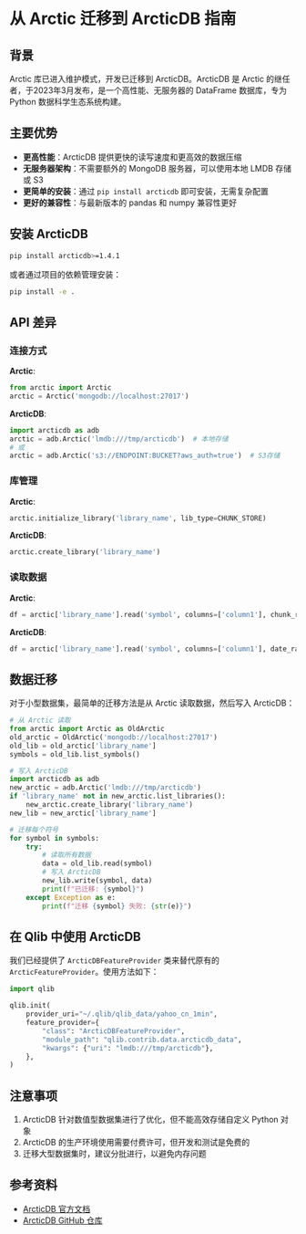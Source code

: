 # 从 Arctic 迁移到 ArcticDB 指南

## 背景

Arctic 库已进入维护模式，开发已迁移到 ArcticDB。ArcticDB 是 Arctic 的继任者，于2023年3月发布，是一个高性能、无服务器的 DataFrame 数据库，专为 Python 数据科学生态系统构建。

## 主要优势

- **更高性能**：ArcticDB 提供更快的读写速度和更高效的数据压缩
- **无服务器架构**：不需要额外的 MongoDB 服务器，可以使用本地 LMDB 存储或 S3
- **更简单的安装**：通过 `pip install arcticdb` 即可安装，无需复杂配置
- **更好的兼容性**：与最新版本的 pandas 和 numpy 兼容性更好

## 安装 ArcticDB

```bash
pip install arcticdb>=1.4.1
```

或者通过项目的依赖管理安装：

```bash
pip install -e .
```

## API 差异

### 连接方式

**Arctic**:
```python
from arctic import Arctic
arctic = Arctic('mongodb://localhost:27017')
```

**ArcticDB**:
```python
import arcticdb as adb
arctic = adb.Arctic('lmdb:///tmp/arcticdb')  # 本地存储
# 或
arctic = adb.Arctic('s3://ENDPOINT:BUCKET?aws_auth=true')  # S3存储
```

### 库管理

**Arctic**:
```python
arctic.initialize_library('library_name', lib_type=CHUNK_STORE)
```

**ArcticDB**:
```python
arctic.create_library('library_name')
```

### 读取数据

**Arctic**:
```python
df = arctic['library_name'].read('symbol', columns=['column1'], chunk_range=(start_time, end_time))
```

**ArcticDB**:
```python
df = arctic['library_name'].read('symbol', columns=['column1'], date_range=(start_time, end_time))
```

## 数据迁移

对于小型数据集，最简单的迁移方法是从 Arctic 读取数据，然后写入 ArcticDB：

```python
# 从 Arctic 读取
from arctic import Arctic as OldArctic
old_arctic = OldArctic('mongodb://localhost:27017')
old_lib = old_arctic['library_name']
symbols = old_lib.list_symbols()

# 写入 ArcticDB
import arcticdb as adb
new_arctic = adb.Arctic('lmdb:///tmp/arcticdb')
if 'library_name' not in new_arctic.list_libraries():
    new_arctic.create_library('library_name')
new_lib = new_arctic['library_name']

# 迁移每个符号
for symbol in symbols:
    try:
        # 读取所有数据
        data = old_lib.read(symbol)
        # 写入 ArcticDB
        new_lib.write(symbol, data)
        print(f"已迁移: {symbol}")
    except Exception as e:
        print(f"迁移 {symbol} 失败: {str(e)}")
```

## 在 Qlib 中使用 ArcticDB

我们已经提供了 `ArcticDBFeatureProvider` 类来替代原有的 `ArcticFeatureProvider`。使用方法如下：

```python
import qlib

qlib.init(
    provider_uri="~/.qlib/qlib_data/yahoo_cn_1min",
    feature_provider={
        "class": "ArcticDBFeatureProvider",
        "module_path": "qlib.contrib.data.arcticdb_data",
        "kwargs": {"uri": "lmdb:///tmp/arcticdb"},
    },
)
```

## 注意事项

1. ArcticDB 针对数值型数据集进行了优化，但不能高效存储自定义 Python 对象
2. ArcticDB 的生产环境使用需要付费许可，但开发和测试是免费的
3. 迁移大型数据集时，建议分批进行，以避免内存问题

## 参考资料

- [ArcticDB 官方文档](https://docs.arcticdb.io/)
- [ArcticDB GitHub 仓库](https://github.com/man-group/ArcticDB)